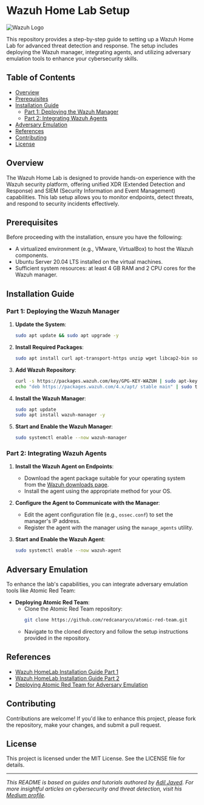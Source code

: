 # Wazuh Home Lab Setup

![Wazuh Logo](https://wazuh.com/wp-content/uploads/2019/03/wazuh_logo_color.png)

This repository provides a step-by-step guide to setting up a Wazuh Home Lab for advanced threat detection and response. The setup includes deploying the Wazuh manager, integrating agents, and utilizing adversary emulation tools to enhance your cybersecurity skills.

## Table of Contents

- [Overview](#overview)
- [Prerequisites](#prerequisites)
- [Installation Guide](#installation-guide)
  - [Part 1: Deploying the Wazuh Manager](#part-1-deploying-the-wazuh-manager)
  - [Part 2: Integrating Wazuh Agents](#part-2-integrating-wazuh-agents)
- [Adversary Emulation](#adversary-emulation)
- [References](#references)
- [Contributing](#contributing)
- [License](#license)

## Overview

The Wazuh Home Lab is designed to provide hands-on experience with the Wazuh security platform, offering unified XDR (Extended Detection and Response) and SIEM (Security Information and Event Management) capabilities. This lab setup allows you to monitor endpoints, detect threats, and respond to security incidents effectively.

## Prerequisites

Before proceeding with the installation, ensure you have the following:

- A virtualized environment (e.g., VMware, VirtualBox) to host the Wazuh components.
- Ubuntu Server 20.04 LTS installed on the virtual machines.
- Sufficient system resources: at least 4 GB RAM and 2 CPU cores for the Wazuh manager.

## Installation Guide

### Part 1: Deploying the Wazuh Manager

1. **Update the System**:
   ```bash
   sudo apt update && sudo apt upgrade -y
   ```

2. **Install Required Packages**:
   ```bash
   sudo apt install curl apt-transport-https unzip wget libcap2-bin software-properties-common lsb-release gnupg2 -y
   ```

3. **Add Wazuh Repository**:
   ```bash
   curl -s https://packages.wazuh.com/key/GPG-KEY-WAZUH | sudo apt-key add -
   echo "deb https://packages.wazuh.com/4.x/apt/ stable main" | sudo tee /etc/apt/sources.list.d/wazuh.list
   ```

4. **Install the Wazuh Manager**:
   ```bash
   sudo apt update
   sudo apt install wazuh-manager -y
   ```

5. **Start and Enable the Wazuh Manager**:
   ```bash
   sudo systemctl enable --now wazuh-manager
   ```

### Part 2: Integrating Wazuh Agents

1. **Install the Wazuh Agent on Endpoints**:
   - Download the agent package suitable for your operating system from the [Wazuh downloads page](https://wazuh.com/downloads/).
   - Install the agent using the appropriate method for your OS.

2. **Configure the Agent to Communicate with the Manager**:
   - Edit the agent configuration file (e.g., `ossec.conf`) to set the manager's IP address.
   - Register the agent with the manager using the `manage_agents` utility.

3. **Start and Enable the Wazuh Agent**:
   ```bash
   sudo systemctl enable --now wazuh-agent
   ```

## Adversary Emulation

To enhance the lab's capabilities, you can integrate adversary emulation tools like Atomic Red Team:

- **Deploying Atomic Red Team**:
  - Clone the Atomic Red Team repository:
    ```bash
    git clone https://github.com/redcanaryco/atomic-red-team.git
    ```
  - Navigate to the cloned directory and follow the setup instructions provided in the repository.

## References

- [Wazuh HomeLab Installation Guide Part 1](https://medium.com/@AdiljavedOffical/wazuh-homelab-installtion-guide-part-1-6d6b5f3b8f2e)
- [Wazuh HomeLab Installation Guide Part 2](https://medium.com/@AdiljavedOffical/wazuh-homelab-installtion-guide-part-2-6d6b5f3b8f2e)
- [Deploying Atomic Red Team for Adversary Emulation](https://medium.com/@AdiljavedOffical/deploying-atomic-red-team-for-adversary-emulation-4d5a5f3b8f2e)

## Contributing

Contributions are welcome! If you'd like to enhance this project, please fork the repository, make your changes, and submit a pull request.

## License

This project is licensed under the MIT License. See the LICENSE file for details.

---

*This README is based on guides and tutorials authored by [Adil Javed](https://medium.com/@AdiljavedOffical). For more insightful articles on cybersecurity and threat detection, visit his [Medium profile](https://medium.com/@AdiljavedOffical).*

